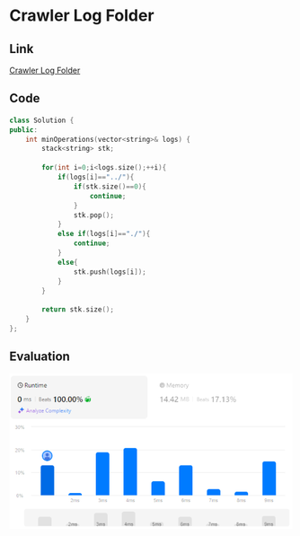 # Crawler Log Folder
## Link
[Crawler Log Folder](https://leetcode.com/problems/crawler-log-folder/description/)

## Code
```cpp
class Solution {
public:
    int minOperations(vector<string>& logs) {
        stack<string> stk;

        for(int i=0;i<logs.size();++i){
            if(logs[i]=="../"){
                if(stk.size()==0){
                    continue;
                }
                stk.pop();
            }
            else if(logs[i]=="./"){
                continue;
            }
            else{
                stk.push(logs[i]);
            }
        }

        return stk.size();
    }
};
```

## Evaluation
![Crawler Log Folder](./12.PNG)